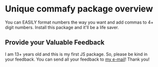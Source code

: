 # Unique commafy package overview
You can EASILY format numbers the way you want and add commas to 4+ digit numbers. Install this package and it'll be a life saver.

## Provide your Valuable Feedback
I am 13+ years old and this is my first JS package. So, please be kind in your feedback.  You can send all your feedback to [my e-mail](mailto:surya.kasibhatla@gmail.com)! Thank you!